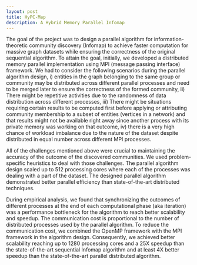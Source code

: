 ```yaml
---
layout: post
title: HyPC-Map
description: A Hybrid Memory Parallel Infomap
---
```



The goal of the project was to design a parallel algorithm for information-theoretic community discovery (Infomap) to achieve faster computation for massive graph datasets while ensuring the correctness of the original sequential algorithm. To attain the goal, initially, we developed a distributed memory parallel implementation using MPI (message passing interface) framework.  We had to consider the following scenarios during the parallel algorithm design, i) entities in the graph belonging to the same group or community may be distributed across different parallel processes and need to be merged later to ensure the correctness of the formed community, ii) There might be repetitive activities due to the randomness of data distribution across different processes, iii) There might be situations requiring certain results to be computed first before applying or attributing community membership to a subset of entities (vertices in a network) and that results might not be available right away since another process with its private memory was working on that outcome, iv) there is a very high chance of workload imbalance due to the nature of the dataset despite distributed in equal number across different MPI processes.

All of the challenges mentioned above were crucial to maintaining the accuracy of the outcome of the discovered communities. We used problem-specific heuristics to deal with those challenges. The parallel algorithm design scaled up to 512 processing cores where each of the processes was dealing with a part of the dataset. The designed parallel algorithm demonstrated better parallel efficiency than state-of-the-art distributed techniques.

During empirical analysis, we found that synchronizing the outcomes of different processes at the end of each computational phase (aka iteration) was a performance bottleneck for the algorithm to reach better scalability and speedup. The communication cost is proportional to the number of distributed processes used by the parallel algorithm. To reduce the communication cost, we combined the OpenMP framework with the MPI framework in the algorithm design. Consequently, we achieved better scalability reaching up to 1280 processing cores and a 25X speedup than the state-of-the-art sequential Infomap algorithm and at least 4X better speedup than the state-of-the-art parallel distributed algorithm.
